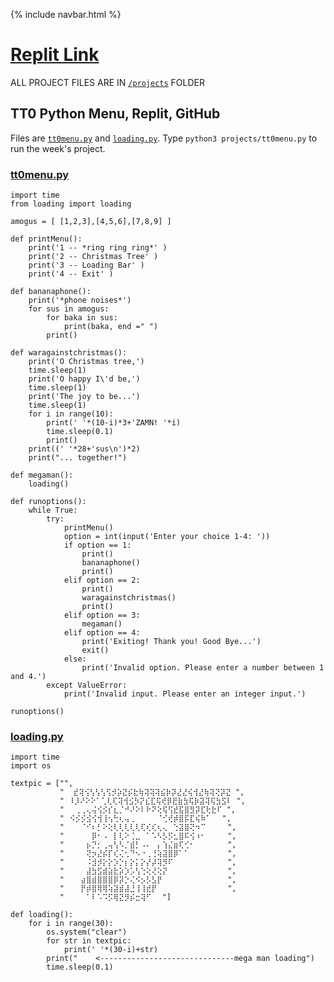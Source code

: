 {% include navbar.html %}

# [Replit Link](https://replit.com/@CalrethilOfMirk/tri3CSPPortfolio)
ALL PROJECT FILES ARE IN [`/projects`](https://github.com/CalrethonOfMirkwood/tri3CSPPortfolio/tree/master/projects) FOLDER

## TT0 Python Menu, Replit, GitHub
Files are [`tt0menu.py`](https://github.com/CalrethonOfMirkwood/tri3CSPPortfolio/tree/master/projects/tt0menu.py) and [`loading.py`](https://github.com/CalrethonOfMirkwood/tri3CSPPortfolio/tree/master/projects/loading.py).  Type `python3 projects/tt0menu.py` to run the week's project.

### [tt0menu.py](https://github.com/CalrethonOfMirkwood/tri3CSPPortfolio/tree/master/projects/tt0menu.py)
```
import time
from loading import loading

amogus = [ [1,2,3],[4,5,6],[7,8,9] ]

def printMenu():
    print('1 -- *ring ring ring*' )
    print('2 -- Christmas Tree' )
    print('3 -- Loading Bar' )
    print('4 -- Exit' )

def bananaphone():
    print('*phone noises*')
    for sus in amogus:
        for baka in sus:
            print(baka, end =" ")
        print()

def waragainstchristmas():
    print('O Christmas tree,')
    time.sleep(1)
    print('O happy I\'d be,')
    time.sleep(1)
    print('The joy to be...')
    time.sleep(1)
    for i in range(10):
        print(' '*(10-i)*3+'ZAMN! '*i)
        time.sleep(0.1)
        print()
    print((' '*28+'sus\n')*2)
    print("... together!")

def megaman():
    loading()

def runoptions():
    while True:
        try:
            printMenu()
            option = int(input('Enter your choice 1-4: '))
            if option == 1:
                print()
                bananaphone()
                print()
            elif option == 2:
                print()
                waragainstchristmas()
                print()
            elif option == 3:
                megaman()
            elif option == 4:
                print('Exiting! Thank you! Good Bye...')
                exit()
            else:
                print('Invalid option. Please enter a number between 1 and 4.')
        except ValueError:
            print('Invalid input. Please enter an integer input.')

runoptions()
```

### [loading.py](https://github.com/CalrethonOfMirkwood/tri3CSPPortfolio/tree/master/projects/loading.py)
```
import time
import os

textpic = ["",
           "  ⣞⢽⢪⢣⢣⢣⢫⡺⡵⣝⡮⣗⢷⢽⢽⢽⣮⡷⡽⣜⣜⢮⢺⣜⢷⢽⢝⡽⣝ ",
           " ⠸⡸⠜⠕⠕⠁⢁⢇⢏⢽⢺⣪⡳⡝⣎⣏⢯⢞⡿⣟⣷⣳⢯⡷⣽⢽⢯⣳⣫⠇ ",
           "⠀⠀⢀⢀⢄⢬⢪⡪⡎⣆⡈⠚⠜⠕⠇⠗⠝⢕⢯⢫⣞⣯⣿⣻⡽⣏⢗⣗⠏ ",
           "⠀⠪⡪⡪⣪⢪⢺⢸⢢⢓⢆⢤⢀⠀⠀⠀⠀⠈⢊⢞⡾⣿⡯⣏⢮⠷⠁⠀⠀",
           "⠀⠀⠀⠈⠊⠆⡃⠕⢕⢇⢇⢇⢇⢇⢏⢎⢎⢆⢄⠀⢑⣽⣿⢝⠲⠉⠀⠀⠀⠀",
           "⠀⠀⠀⠀⠀⡿⠂⠠⠀⡇⢇⠕⢈⣀⠀⠁⠡⠣⡣⡫⣂⣿⠯⢪⠰⠂⠀⠀⠀⠀",
           "⠀⠀⠀⠀⡦⡙⡂⢀⢤⢣⠣⡈⣾⡃⠠⠄⠀⡄⢱⣌⣶⢏⢊⠂⠀⠀⠀⠀⠀⠀",
           "⠀⠀⠀⠀⢝⡲⣜⡮⡏⢎⢌⢂⠙⠢⠐⢀⢘⢵⣽⣿⡿⠁⠁⠀⠀⠀⠀⠀⠀⠀",
           "⠀⠀⠀⠀⠨⣺⡺⡕⡕⡱⡑⡆⡕⡅⡕⡜⡼⢽⡻⠏⠀⠀⠀⠀⠀⠀⠀⠀⠀⠀",
           "⠀⠀⠀⠀⣼⣳⣫⣾⣵⣗⡵⡱⡡⢣⢑⢕⢜⢕⡝⠀⠀⠀⠀⠀⠀⠀⠀⠀⠀⠀",
           "⠀⠀⠀⣴⣿⣾⣿⣿⣿⡿⡽⡑⢌⠪⡢⡣⣣⡟⠀⠀⠀⠀⠀⠀⠀⠀⠀⠀⠀⠀",
           "⠀⠀⠀⡟⡾⣿⢿⢿⢵⣽⣾⣼⣘⢸⢸⣞⡟⠀⠀⠀⠀⠀⠀⠀⠀⠀⠀⠀⠀⠀",
           "⠀⠀⠀⠀⠁⠇⠡⠩⡫⢿⣝⡻⡮⣒⢽⠋⠀⠀"]

def loading():
    for i in range(30):
        os.system("clear")
        for str in textpic:
            print(' '*(30-i)+str)
        print("    <------------------------------mega man loading")
        time.sleep(0.1)
```

